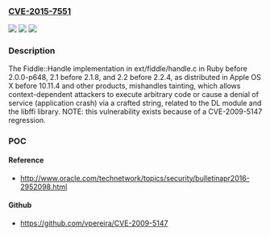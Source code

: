 ### [CVE-2015-7551](https://cve.mitre.org/cgi-bin/cvename.cgi?name=CVE-2015-7551)
![](https://img.shields.io/static/v1?label=Product&message=n%2Fa&color=blue)
![](https://img.shields.io/static/v1?label=Version&message=n%2Fa&color=blue)
![](https://img.shields.io/static/v1?label=Vulnerability&message=n%2Fa&color=brighgreen)

### Description

The Fiddle::Handle implementation in ext/fiddle/handle.c in Ruby before 2.0.0-p648, 2.1 before 2.1.8, and 2.2 before 2.2.4, as distributed in Apple OS X before 10.11.4 and other products, mishandles tainting, which allows context-dependent attackers to execute arbitrary code or cause a denial of service (application crash) via a crafted string, related to the DL module and the libffi library.  NOTE: this vulnerability exists because of a CVE-2009-5147 regression.

### POC

#### Reference
- http://www.oracle.com/technetwork/topics/security/bulletinapr2016-2952098.html

#### Github
- https://github.com/vpereira/CVE-2009-5147

